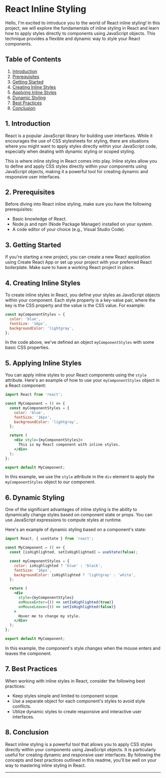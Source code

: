 # React Inline Styling

Hello, I'm excited to introduce you to the world of React inline styling! In this project, we will explore the fundamentals of inline styling in React and learn how to apply styles directly to components using JavaScript objects. This technique provides a flexible and dynamic way to style your React components.

## Table of Contents
1. [Introduction](#introduction)
2. [Prerequisites](#prerequisites)
3. [Getting Started](#getting-started)
4. [Creating Inline Styles](#creating-inline-styles)
5. [Applying Inline Styles](#applying-inline-styles)
6. [Dynamic Styling](#dynamic-styling)
7. [Best Practices](#best-practices)
8. [Conclusion](#conclusion)

## 1. Introduction
React is a popular JavaScript library for building user interfaces. While it encourages the use of CSS stylesheets for styling, there are situations where you might want to apply styles directly within your JavaScript code, especially when dealing with dynamic styling or scoped styling.

This is where inline styling in React comes into play. Inline styles allow you to define and apply CSS styles directly within your components using JavaScript objects, making it a powerful tool for creating dynamic and responsive user interfaces.

## 2. Prerequisites
Before diving into React inline styling, make sure you have the following prerequisites:

- Basic knowledge of React.
- Node.js and npm (Node Package Manager) installed on your system.
- A code editor of your choice (e.g., Visual Studio Code).

## 3. Getting Started
If you're starting a new project, you can create a new React application using Create React App or set up your project with your preferred React boilerplate. Make sure to have a working React project in place.

## 4. Creating Inline Styles
To create inline styles in React, you define your styles as JavaScript objects within your component. Each style property is a key-value pair, where the key is the CSS property and the value is the CSS value. For example:

```jsx
const myComponentStyles = {
  color: 'blue',
  fontSize: '16px',
  backgroundColor: 'lightgray',
};
```

In the code above, we've defined an object `myComponentStyles` with some basic CSS properties.

## 5. Applying Inline Styles
You can apply inline styles to your React components using the `style` attribute. Here's an example of how to use your `myComponentStyles` object in a React component:

```jsx
import React from 'react';

const MyComponent = () => {
  const myComponentStyles = {
    color: 'blue',
    fontSize: '16px',
    backgroundColor: 'lightgray',
  };

  return (
    <div style={myComponentStyles}>
      This is my React component with inline styles.
    </div>
  );
};

export default MyComponent;
```

In this example, we use the `style` attribute in the `div` element to apply the `myComponentStyles` object to our component.

## 6. Dynamic Styling
One of the significant advantages of inline styling is the ability to dynamically change styles based on component state or props. You can use JavaScript expressions to compute styles at runtime.

Here's an example of dynamic styling based on a component's state:

```jsx
import React, { useState } from 'react';

const MyComponent = () => {
  const [isHighlighted, setIsHighlighted] = useState(false);

  const myComponentStyles = {
    color: isHighlighted ? 'blue' : 'black',
    fontSize: '16px',
    backgroundColor: isHighlighted ? 'lightgray' : 'white',
  };

  return (
    <div
      style={myComponentStyles}
      onMouseEnter={() => setIsHighlighted(true)}
      onMouseLeave={() => setIsHighlighted(false)}
    >
      Hover me to change my style.
    </div>
  );
};

export default MyComponent;
```

In this example, the component's style changes when the mouse enters and leaves the component.

## 7. Best Practices
When working with inline styles in React, consider the following best practices:

- Keep styles simple and limited to component scope.
- Use a separate object for each component's styles to avoid style conflicts.
- Utilize dynamic styles to create responsive and interactive user interfaces.

## 8. Conclusion
React inline styling is a powerful tool that allows you to apply CSS styles directly within your components using JavaScript objects. It is particularly useful for creating dynamic and responsive user interfaces. By following the concepts and best practices outlined in this readme, you'll be well on your way to mastering inline styling in React.

---